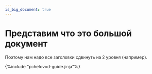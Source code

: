 ```yaml
---
is_big_document: true
---
```


# Представим что это большой документ

Поэтому нам надо все заголовки сдвинуть на 2 уровня (например).

{%include "pchelovod-guide.jinja"%}
